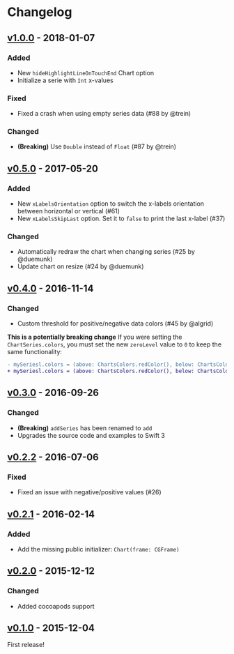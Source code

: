# Changelog

## [v1.0.0](https://github.com/gpbl/SwiftChart/releases/tag/1.0.0) - 2018-01-07

### Added
- New `hideHighlightLineOnTouchEnd` Chart option
- Initialize a serie with `Int` x-values

### Fixed
- Fixed a crash when using empty series data (#88 by @trein)

### Changed 
- **(Breaking)** Use `Double` instead of `Float` (#87 by @trein)

## [v0.5.0](https://github.com/gpbl/SwiftChart/releases/tag/0.5.0) - 2017-05-20

### Added
- New `xLabelsOrientation` option to switch the x-labels orientation between horizontal or vertical (#61)
- New `xLabelsSkipLast` option. Set it to `false` to print the last x-label (#37)

### Changed 
- Automatically redraw the chart when changing series (#25 by @duemunk)
- Update chart on resize (#24 by @duemunk)

## [v0.4.0](https://github.com/gpbl/SwiftChart/releases/tag/0.4.0) - 2016-11-14

### Changed 
- Custom threshold for positive/negative data colors (#45 by @algrid)

**This is a potentially breaking change**
If you were setting the `ChartSeries.colors`, you must set the new `zeroLevel` value to `0` to keep the same functionality:

``` diff
- mySeriesl.colors = (above: ChartsColors.redColor(), below: ChartsColors.blueColor())
+ mySeriesl.colors = (above: ChartsColors.redColor(), below: ChartsColors.blueColor(), 0)
```

## [v0.3.0](https://github.com/gpbl/SwiftChart/releases/tag/0.3.0) - 2016-09-26

### Changed 
- **(Breaking)** `addSeries` has been renamed to `add`
- Upgrades the source code and examples to Swift 3

## [v0.2.2](https://github.com/gpbl/SwiftChart/releases/tag/0.2.2) - 2016-07-06

### Fixed 
- Fixed an issue with negative/positive values (#26)

## [v0.2.1](https://github.com/gpbl/SwiftChart/releases/tag/0.2.1) - 2016-02-14

### Added 
- Add the missing public initializer: `Chart(frame: CGFrame)`

## [v0.2.0](https://github.com/gpbl/SwiftChart/releases/tag/0.2.0) - 2015-12-12

### Changed
- Added cocoapods support

## [v0.1.0](https://github.com/gpbl/SwiftChart/releases/tag/0.1.0) - 2015-12-04

First release!
